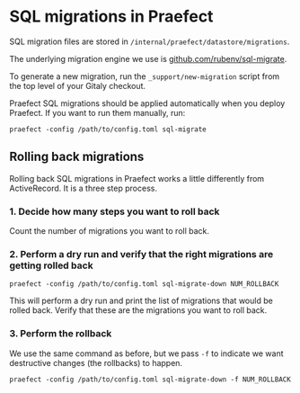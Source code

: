 # SQL migrations in Praefect

SQL migration files are stored in `/internal/praefect/datastore/migrations`.

The underlying migration engine we use is [github.com/rubenv/sql-migrate](https://github.com/rubenv/sql-migrate).

To generate a new migration, run the `_support/new-migration` script from the top level of your Gitaly checkout.

Praefect SQL migrations should be applied automatically when you deploy Praefect. If you want to run them manually, run:

```
praefect -config /path/to/config.toml sql-migrate
```

## Rolling back migrations

Rolling back SQL migrations in Praefect works a little differently
from ActiveRecord. It is a three step process.

### 1. Decide how many steps you want to roll back

Count the number of migrations you want to roll back.

### 2. Perform a dry run and verify that the right migrations are getting rolled back

```
praefect -config /path/to/config.toml sql-migrate-down NUM_ROLLBACK
```

This will perform a dry run and print the list of migrations that
would be rolled back. Verify that these are the migrations you want to
roll back.

### 3. Perform the rollback

We use the same command as before, but we pass `-f` to indicate we
want destructive changes (the rollbacks) to happen.

```
praefect -config /path/to/config.toml sql-migrate-down -f NUM_ROLLBACK
```
